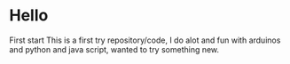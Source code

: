 # Hello
First start
This is a first try repository/code, I do alot and fun with arduinos and python and java script, wanted to try something new.
